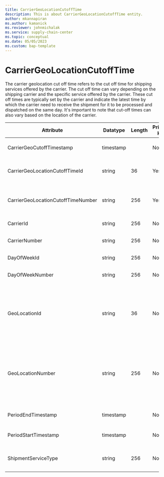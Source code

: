 ```yaml
---
title: CarrierGeoLocationCutoffTime
description: This is about CarrierGeoLocationCutoffTime entity.
author: mkannapiran
ms.author: kamanick
ms.reviewer: johnmichalak
ms.service: supply-chain-center
ms.topic: conceptual
ms.date: 05/05/2023
ms.custom: bap-template
---
```


# **CarrierGeoLocationCutoffTime**

The carrier geolocation cut off time refers to the cut off time for shipping services offered by the carrier. The cut off time can vary depending on the shipping carrier and the specific service offered by the carrier. These cut off times are typically set by the carrier and indicate the latest time by which the carrier need to receive the shipment for it to be processed and dispatched on the same day. It's important to note that cut-off times can also vary based on the location of the carrier.


|	Attribute	|	Datatype	|	Length	|	Primary Key	|	Description	|
|---------------|--------|------|----------|-----------|
|	CarrierGeoCutoffTimestamp	|	timestamp	|		|	No	|	The cut off time of the carrier	|
|	CarrierGeoLocationCutoffTimeId	|	string	|	36	|	Yes	|	The unique Id of the carrier location cut off time	|
|	CarrierGeoLocationCutoffTimeNumber	|	string	|	256	|	Yes	|	The unique number of the carrier location cut off time	|
|	CarrierId	|	string	|	256	|	No	|	The unique Id of the carrier	|
|	CarrierNumber	|	string	|	256	|	No	|	The unique number of the carrier	|
|	DayOfWeekId	|	string	|	256	|	No	|	The Id of the week	|
|	DayOfWeekNumber	|	string	|	256	|	No	|	The unique number of the week.	|
|	GeoLocationId	|	string	|	36	|	No	|	The unique identifier of a Location. This is autogenerated by Supply chain center or D365 applications	|
|	GeoLocationNumber	|	string	|	256	|	No	|	The unique number of a location. This is a referenced in an external system to identify the unique location	|
|	PeriodEndTimestamp	|	timestamp	|		|	No	|	Validity end date of this record	|
|	PeriodStartTimestamp	|	timestamp	|		|	No	|	Validity start date of this record	|
|	ShipmentServiceType	|	string	|	256	|	No	|	Type of service provided by the carrier	|
